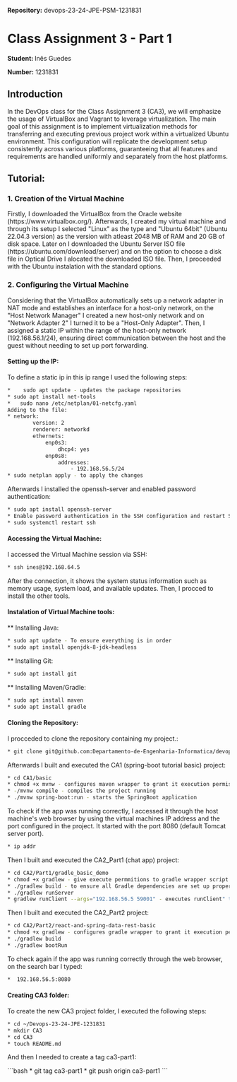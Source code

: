

<strong>Repository:</strong> devops-23-24-JPE-PSM-1231831
 <p></p>

# Class Assignment 3 - Part 1

<p></p>

<strong>Student: </strong>
Inês Guedes
 <p></p>

<strong>Number:</strong>
1231831
<p></p>

<p>
</p>
<p></p>

## Introduction
In the DevOps class for the Class Assignment 3 (CA3), we will emphasize the usage of VirtualBox and Vagrant to leverage virtualization.
The main goal of this assignment is to implement virtualization methods for transferring and executing previous project work within a virtualized Ubuntu environment. This configuration will replicate the development setup consistently across various platforms, guaranteeing that all features and requirements are handled uniformly and separately from the host platforms.

<p></p>

## Tutorial: 
<p></p>
<p></p>

### 1. Creation of the Virtual Machine

<p></p>
Firstly, I downloaded the VirtualBox from the Oracle website (https://www.virtualbox.org/). Afterwards, I created my virtual machine and through its setup I selected "Linux" as the type and "Ubuntu 64bit" (Ubuntu 22.04.3 version) as the version with atleast 2048 MB of RAM and 20 GB of disk space. Later on I downloaded the Ubuntu Server ISO file (https://ubuntu.com/download/server) and on the option to choose a disk file in Optical Drive I alocated the downloaded ISO file. Then, I proceeded with the Ubuntu instalation with the standard options.

<p></p>
<p></p>

### 2. Configuring the Virtual Machine
<p></p>
Considering that the VirtualBox automatically sets up a network adapter in NAT mode and establishes an interface for a host-only network, on the "Host Network Manager" I created a new host-only network and on "Network Adapter 2" I turned it to be a "Host-Only Adapter". Then, I assigned a static IP within the range of the host-only network (192.168.56.1/24), ensuring direct communication between the host and the guest without needing to set up port forwarding.

<p></p>
<p></p>

#### Setting up the IP:

<p></p>
To define a static ip in this ip range I used the following steps: <p></p>

```bash
*	 sudo apt update - updates the package repositories
* sudo apt install net-tools
*	sudo nano /etc/netplan/01-netcfg.yaml
Adding to the file:
* network:
        version: 2
        renderer: networkd
        ethernets:
            enp0s3:
                dhcp4: yes
            enp0s8:
                addresses:
                    - 192.168.56.5/24
* sudo netplan apply - to apply the changes
```

<p></p>
<p></p>
Afterwards I installed the openssh-server and enabled password authentication:  <p></p>

```bash
* sudo apt install openssh-server
* Enable password authentication in the SSH configuration and restart SSH service
* sudo systemctl restart ssh
```

<p></p>


#### Accessing the Virtual Machine:
<p></p>
I accessed the Virtual Machine session via SSH: <p></p>

```bash
* ssh ines@192.168.64.5
```
 <p></p>
After the connection, it shows the system status information such as memory usage, system load, and available updates. Then, I procced to install the other tools.
 <p></p>
 <p></p>

#### Instalation of Virtual Machine tools:

<p></p>
** Installing Java:
<p></p>

```bash
* sudo apt update - To ensure everything is in order
* sudo apt install openjdk-8-jdk-headless
```
<p></p>
** Installing Git:
<p></p>

```bash
* sudo apt install git 
```
<p></p>

** Installing Maven/Gradle:
<p></p>

```bash
* sudo apt install maven
* sudo apt install gradle
```
<p></p>
<p></p>

#### Cloning the Repository:
<p></p>
I procceded to clone the repository containing my project.: <p></p>

```bash
* git clone git@github.com:Departamento-de-Engenharia-Informatica/devops-23-24-JPE-1231831.git
```
<p></p>
<p></p>
Afterwards I built and executed the CA1 (spring-boot tutorial basic) project: <p></p>

```bash
* cd CA1/basic
* chmod +x mvnw - configures maven wrapper to grant it execution permissions
* -/mvnw compile - compiles the project running
* ./mvnw spring-boot:run - starts the SpringBoot application
```
<p></p>
<p></p>
To check if the app was running correctly, I accessed it through the host machine's web browser by using the virtual machines IP address and the port configured in the project. 
It started with the port 8080 (default Tomcat server port).<p></p>

```bash
* ip addr
```
<p></p>
<p></p>
Then I built and executed the CA2_Part1 (chat app) project: <p></p>

```bash
* cd CA2/Part1/gradle_basic_demo
* chmod +x gradlew - give execute permmitions to gradle wrapper script
* ./gradlew build - to ensure all Gradle dependencies are set up properly
* ./gradlew runServer
* gradlew runClient --args="192.168.56.5 59001" - executes runClient" task with the port 59001
  ```
<p></p>
<p></p>
Then I built and executed the CA2_Part2 project: <p></p>
   
```bash
* cd CA2/Part2/react-and-spring-data-rest-basic
* chmod +x gradlew - configures gradle wrapper to grant it execution permissions
* ./gradlew build
* ./gradlew bootRun
```
<p></p>
<p></p>
To check again if the app was running correctly through the web browser, on the search bar I typed:

```bash
*  192.168.56.5:8080
```
<p></p>
<p></p>

#### Creating CA3 folder:
<p></p>
To create the new CA3 project folder, I executed the following steps: <p></p>

```bash
* cd ~/Devops-23-24-JPE-1231831
* mkdir CA3
* cd CA3
* touch README.md
```
<p></p>
And then I needed to create a tag ca3-part1: <p></p>
```bash
* git tag ca3-part1
* git push origin ca3-part1
```
 <p></p>
  <p></p>
   <p></p>
    <p></p>
    

